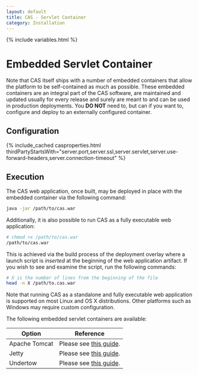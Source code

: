 ```yaml
---
layout: default
title: CAS - Servlet Container
category: Installation
---
```

{% include variables.html %}

# Embedded Servlet Container

Note that CAS itself ships with a number of embedded containers that allow the platform to be self-contained 
as much as possible. These embedded containers are an integral part of the CAS software, are maintained and 
updated usually for every release and surely are meant to and can be used in production deployments. 
You **DO NOT** need to, but can if you want to, configure and deploy to an externally configured container. 

## Configuration

{% include_cached casproperties.html 
thirdPartyStartsWith="server.port,server.ssl,server.servlet,server.use-forward-headers,server.connection-timeout" %}

## Execution

The CAS web application, once built, may be deployed in place with the embedded container via the following command:

```bash
java -jar /path/to/cas.war
```

Additionally, it is also possible to run CAS as a fully executable web application:

```bash
# chmod +x /path/to/cas.war
/path/to/cas.war
```

This is achieved via the build process of the deployment overlay where a 
launch script is *inserted* at the beginning of the web application artifact. If you
 wish to see and examine the script, run the following commands:
 
 ```bash
 # X is the number of lines from the beginning of the file
 head -n X /path/to.cas.war
 ```
 
Note that running CAS as a standalone and fully executable web application 
is supported on most Linux and OS X distributions. 
Other platforms such as Windows may require custom configuration.

The following embedded servlet containers are available:

| Option        | Reference                                                                      |
|---------------|--------------------------------------------------------------------------------|
| Apache Tomcat | Please see [this guide](Configuring-Servlet-Container-Embedded-Tomcat.html).   |
| Jetty         | Please see [this guide](Configuring-Servlet-Container-Embedded-Jetty.html).    |
| Undertow      | Please see [this guide](Configuring-Servlet-Container-Embedded-Undertow.html). |
